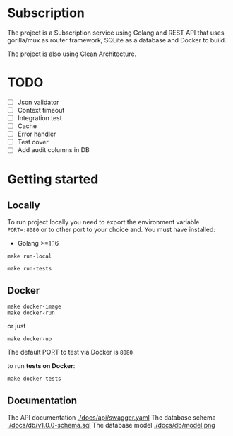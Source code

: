 # Subscription
The project is a Subscription service using Golang and REST API that uses gorilla/mux as router framework, SQLite as a database and Docker to build.

The project is also using Clean Architecture.

# TODO
- [ ] Json validator
- [ ] Context timeout
- [ ] Integration test
- [ ] Cache
- [ ] Error handler
- [ ] Test cover
- [ ] Add audit columns in DB

# Getting started

## Locally

To run project locally you need to export the environment variable `PORT=:8080` or to other port to your choice and. 
You must have installed:

- Golang >=1.16

```shell
make run-local
```

```shell
make run-tests
```

## Docker

```shell
make docker-image
make docker-run
```

or just

```shell
make docker-up
```

The default PORT to test via Docker is `8080`

to run **tests on Docker**:

```shell
make docker-tests
```

## Documentation

The API documentation [./docs/api/swagger.yaml](https://github.com/Fuerback/subscription/blob/main/docs/api/swagger.yaml)
The database schema [./docs/db/v1.0.0-schema.sql](https://github.com/Fuerback/subscription/blob/main/docs/db/v1.0.0-schema.sql)
The database model [./docs/db/model.png](https://github.com/Fuerback/subscription/blob/main/docs/db/model.png)
